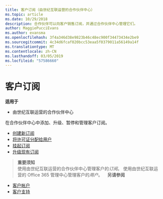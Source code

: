 ```yaml
---
title: 客户订阅（由世纪互联运营的合作伙伴中心）
ms.topic: article
ms.date: 10/29/2018
description: 合作伙伴可以向客户销售订阅，并通过合作伙伴中心管理它们。
author: MaggiePucciEvans
ms.author: evansma
ms.openlocfilehash: 3f4a346d38e9823b46c48ec900f34473434e2be9
ms.sourcegitcommit: 4c34d6fcaf020bcc53eaa5f0379011a56149a14f
ms.translationtype: MT
ms.contentlocale: zh-CN
ms.lasthandoff: 03/05/2019
ms.locfileid: "57586660"
---
```

# <a name="customer-subscriptions"></a>客户订阅

**适用于**

-   由世纪互联运营的合作伙伴中心


在合作伙伴中心中添加、升级、暂停和管理客户订阅。

-   [创建新订阅](create-a-new-subscription.md)
-   [将许可证分配给用户](assign-licenses-to-users.md)
-   [挂起订阅](suspend-a-subscription.md)
-   [升级现有订阅](add-licenses-or-services-to-an-existing-subscription.md)

>**重要须知**<br>使用由世纪互联运营的合作伙伴中心管理客户的*订阅*。 使用由世纪互联运营的 Office 365 管理中心管理客户的*用户*。 
 
 **另请参阅**

-   [客户帐户](customer-accounts.md)
-   [客户支持](customer-support.md)




